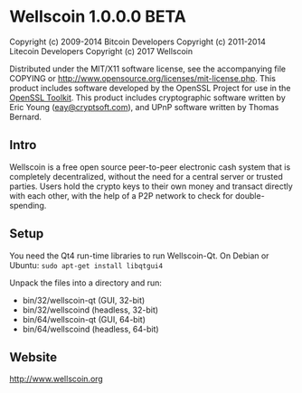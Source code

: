 Wellscoin 1.0.0.0 BETA
====================

Copyright (c) 2009-2014 Bitcoin Developers
Copyright (c) 2011-2014 Litecoin Developers
Copyright (c) 2017 Wellscoin

Distributed under the MIT/X11 software license, see the accompanying
file COPYING or http://www.opensource.org/licenses/mit-license.php.
This product includes software developed by the OpenSSL Project for use in the [OpenSSL Toolkit](http://www.openssl.org/). This product includes
cryptographic software written by Eric Young ([eay@cryptsoft.com](mailto:eay@cryptsoft.com)), and UPnP software written by Thomas Bernard.


Intro
---------------------
Wellscoin is a free open source peer-to-peer electronic cash system that is
completely decentralized, without the need for a central server or trusted
parties.  Users hold the crypto keys to their own money and transact directly
with each other, with the help of a P2P network to check for double-spending.


Setup
---------------------
You need the Qt4 run-time libraries to run Wellscoin-Qt. On Debian or Ubuntu:
	`sudo apt-get install libqtgui4`

Unpack the files into a directory and run:

- bin/32/wellscoin-qt (GUI, 32-bit)
- bin/32/wellscoind (headless, 32-bit)
- bin/64/wellscoin-qt (GUI, 64-bit)
- bin/64/wellscoind (headless, 64-bit)


Website
---------------------
http://www.wellscoin.org
